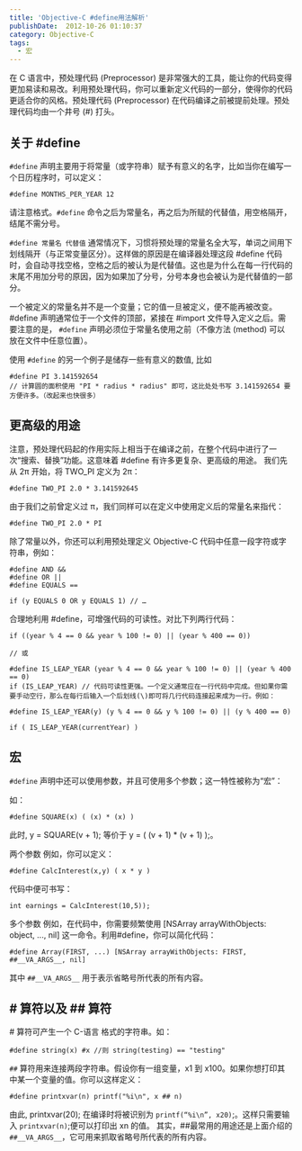 ```yaml
---
title: 'Objective-C #define用法解析'
publishDate:  2012-10-26 01:10:37
category: Objective-C
tags:
  - 宏
---
```

在 C 语言中，预处理代码 (Preprocessor) 是非常强大的工具，能让你的代码变得更加易读和易改。利用预处理代码，你可以重新定义代码的一部分，使得你的代码更适合你的风格。预处理代码 (Preprocessor) 在代码编译之前被提前处理。预处理代码均由一个井号 (#) 打头。

## 关于 #define

`#define` 声明主要用于将常量（或字符串）赋予有意义的名字，比如当你在编写一个日历程序时，可以定义：
```objc
#define MONTHS_PER_YEAR 12
```
请注意格式。`#define` 命令之后为常量名，再之后为所赋的代替值，用空格隔开，结尾不需分号。

`#define 常量名 代替值`
通常情况下，习惯将预处理的常量名全大写，单词之间用下划线隔开（与正常变量区分）。这样做的原因是在编译器处理这段 #define 代码时，会自动寻找空格，空格之后的被认为是代替值。这也是为什么在每一行代码的末尾不用加分号的原因，因为如果加了分号，分号本身也会被认为是代替值的一部分。

一个被定义的常量名并不是一个变量；它的值一旦被定义，便不能再被改变。 #define 声明通常位于一个文件的顶部，紧接在 #import 文件导入定义之后。需要注意的是， `#define` 声明必须位于常量名使用之前（不像方法 (method) 可以放在文件中任意位置）。

使用 `#define` 的另一个例子是储存一些有意义的数值, 比如
```objc
#define PI 3.141592654
// 计算圆的面积使用 "PI * radius * radius" 即可，这比处处书写 3.141592654 要方便许多。（改起来也快很多）
```

<!-- more -->

## 更高级的用途

注意，预处理代码起的作用实际上相当于在编译之前，在整个代码中进行了一次“搜索、替换”功能。这意味着 #define 有许多更复杂、更高级的用途。
我们先从 2π 开始，将 TWO_PI 定义为 2π：
```objc
#define TWO_PI 2.0 * 3.141592645
```

由于我们之前曾定义过 π，我们同样可以在定义中使用定义后的常量名来指代：
```objc
#define TWO_PI 2.0 * PI
```

除了常量以外，你还可以利用预处理定义 Objective-C 代码中任意一段字符或字符串，例如：
```objc
#define AND &&
#define OR ||
#define EQUALS ==

if (y EQUALS 0 OR y EQUALS 1) // …
```

合理地利用 #define，可增强代码的可读性。对比下列两行代码：
```objc 
if ((year % 4 == 0 && year % 100 != 0) || (year % 400 == 0))

// 或

#define IS_LEAP_YEAR (year % 4 == 0 && year % 100 != 0) || (year % 400 == 0)
if (IS_LEAP_YEAR) // 代码可读性更强。一个定义通常应在一行代码中完成。但如果你需要手动空行，那么在每行后输入一个后划线(\)即可将几行代码连接起来成为一行。例如：

#define IS_LEAP_YEAR(y) (y % 4 == 0 && y % 100 != 0) || (y % 400 == 0)

if ( IS_LEAP_YEAR(currentYear) ) 
```

## 宏

`#define` 声明中还可以使用参数，并且可使用多个参数；这一特性被称为“宏”：

如：
```objc
#define SQUARE(x) ( (x) * (x) )
```
此时, y = SQUARE(v + 1); 等价于 y = ( (v + 1) * (v + 1) );。

两个参数
例如，你可以定义：
```objc
#define CalcInterest(x,y) ( x * y )
```
代码中便可书写：
```objc
int earnings = CalcInterest(10,5));
```
多个参数
例如，在代码中，你需要频繁使用 [NSArray arrayWithObjects: object, ..., nil] 这一命令。利用#define，你可以简化代码：
```objc
#define Array(FIRST, ...) [NSArray arrayWithObjects: FIRST, ##__VA_ARGS__, nil]
```
其中 `##__VA_ARGS__` 用于表示省略号所代表的所有内容。
 

## \# 算符以及 \#\# 算符

\# 算符可产生一个 C-语言 格式的字符串。如：
```objc
#define string(x) #x //则 string(testing) == "testing"
```
`##` 算符用来连接两段字符串。假设你有一组变量，x1 到 x100。如果你想打印其中某一个变量的值。你可以这样定义：
```objc
#define printxvar(n) printf("%i\n", x ## n)
```

由此, printxvar(20); 在编译时将被识别为 `printf(“%i\n”, x20)`;。这样只需要输入 `printxvar(n)`;便可以打印出 xn 的值。
其实，##最常用的用途还是上面介绍的 `##__VA_ARGS__`，它可用来抓取省略号所代表的所有内容。